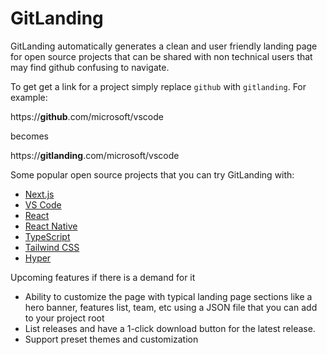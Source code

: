 # GitLanding

GitLanding automatically generates a clean and user friendly landing page for open source projects that can be shared with non technical users that may find github confusing to navigate.

To get get a link for a project simply replace `github` with `gitlanding`.
For example:

https://**github**.com/microsoft/vscode

becomes

https://**gitlanding**.com/microsoft/vscode

Some popular open source projects that you can try GitLanding with:

- [Next.js](/vercel/next.js)
- [VS Code](/microsoft/vscode)
- [React](/facebook/react)
- [React Native](/facebook/react-native)
- [TypeScript](/microsoft/TypeScript)
- [Tailwind CSS](/tailwindlabs/tailwindcss)
- [Hyper](/vercel/hyper)

Upcoming features if there is a demand for it

- Ability to customize the page with typical landing page sections like a hero banner, features list, team, etc using a JSON file that you can add to your project root
- List releases and have a 1-click download button for the latest release.
- Support preset themes and customization
